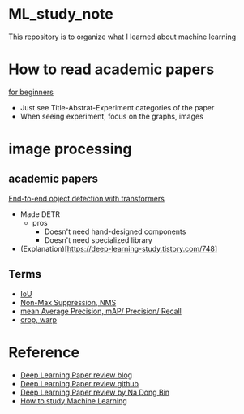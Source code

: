 # ML_study_note
This repository is to organize what I learned about machine learning

# How to read academic papers
[for beginners](https://aistory4u.tistory.com/entry/%EC%97%B0%EA%B5%AC%EB%B0%A9%EB%B2%95-%EB%85%BC%EB%AC%B8-%ED%9A%A8%EA%B3%BC%EC%A0%81%EC%9C%BC%EB%A1%9C-%EC%9D%BD%EB%8A%94-%EB%B2%95-%E2%80%94-%EC%9E%85%EB%AC%B8%EC%9E%90%ED%8E%B8)  
* Just see Title-Abstrat-Experiment categories of the paper  
* When seeing experiment, focus on the graphs, images  

# image processing
## academic papers
[End-to-end object detection with transformers](https://arxiv.org/abs/2005.12872)
* Made DETR
  + pros
    - Doesn't need hand-designed components
    - Doesn't need specialized library
* (Explanation)[https://deep-learning-study.tistory.com/748]

## Terms
* [IoU](https://deep-learning-study.tistory.com/402)
* [Non-Max Suppression, NMS](https://deep-learning-study.tistory.com/403)
* [mean Average Precision, mAP/ Precision/ Recall](https://deep-learning-study.tistory.com/407)
* [crop, warp](https://deep-learning-study.tistory.com/445)

 
# Reference
* [Deep Learning Paper review blog](https://deep-learning-study.tistory.com/861)
* [Deep Learning Paper review github](https://github.com/Seonghoon-Yu/AI_Paper_Review)
* [Deep Learning Paper review by Na Dong Bin](https://github.com/ndb796/Deep-Learning-Paper-Review-and-Practice)
* [How to study Machine Learning](https://github.com/teddylee777/machine-learning)

